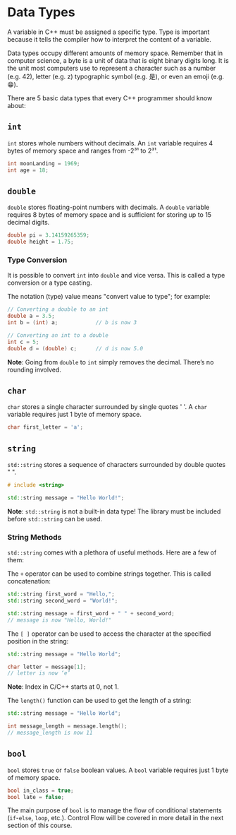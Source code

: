 # Data Types

A variable in C++ must be assigned a specific type. Type is important because it tells the compiler how to interpret the content of a variable.

Data types occupy different amounts of memory space. Remember that in computer science, a byte is a unit of data that is eight binary digits long. It is the unit most computers use to represent a character such as a number (e.g. 42), letter (e.g. z) typographic symbol (e.g. 是), or even an emoji (e.g. 😁).

There are 5 basic data types that every C++ programmer should know about:

## `int`

`int` stores whole numbers without decimals. An `int` variable requires 4 bytes of memory space and ranges from -2³¹ to 2³¹.

```cpp
int moonLanding = 1969;
int age = 18;
```

## `double`

`double` stores floating-point numbers with decimals. A `double` variable requires 8 bytes of memory space and is sufficient for storing up to 15 decimal digits.

```cpp
double pi = 3.14159265359;
double height = 1.75;
```

### Type Conversion

It is possible to convert `int` into `double` and vice versa. This is called a type conversion or a type casting.

The notation (type) value means "convert value to type"; for example:

```cpp
// Converting a double to an int
double a = 3.5;
int b = (int) a;            // b is now 3

// Converting an int to a double
int c = 5;
double d = (double) c;      // d is now 5.0
```

**Note**: Going from `double` to `int` simply removes the decimal. There’s no rounding involved.

## `char`

`char` stores a single character surrounded by single quotes ' '. A `char` variable requires just 1 byte of memory space.

```cpp
char first_letter = 'a';
```

## `string`

`std::string` stores a sequence of characters surrounded by double quotes " ".

```cpp
# include <string>

std::string message = "Hello World!";
```

**Note**: `std::string` is not a built-in data type! The <string> library must be included before `std::string` can be used.

### String Methods

`std::string` comes with a plethora of useful methods. Here are a few of them:

The `+` operator can be used to combine strings together. This is called concatenation:

```cpp
std::string first_word = "Hello,";
std::string second_word = "World!";

std::string message = first_word + " " + second_word;
// message is now "Hello, World!"
```

The `[ ]` operator can be used to access the character at the specified position in the string:

```cpp
std::string message = "Hello World";

char letter = message[1];
// letter is now ‘e’
```

**Note**: Index in C/C++ starts at 0, not 1.

The `length()` function can be used to get the length of a string:

```cpp
std::string message = "Hello World";

int message_length = message.length();
// message_length is now 11
```

## `bool`

`bool` stores `true` or `false` boolean values. A `bool` variable requires just 1 byte of memory space.

```cpp
bool in_class = true;
bool late = false;
```

The main purpose of `bool` is to manage the flow of conditional statements (`if`-`else`, `loop`, etc.). Control Flow will be covered in more detail in the next section of this course.
